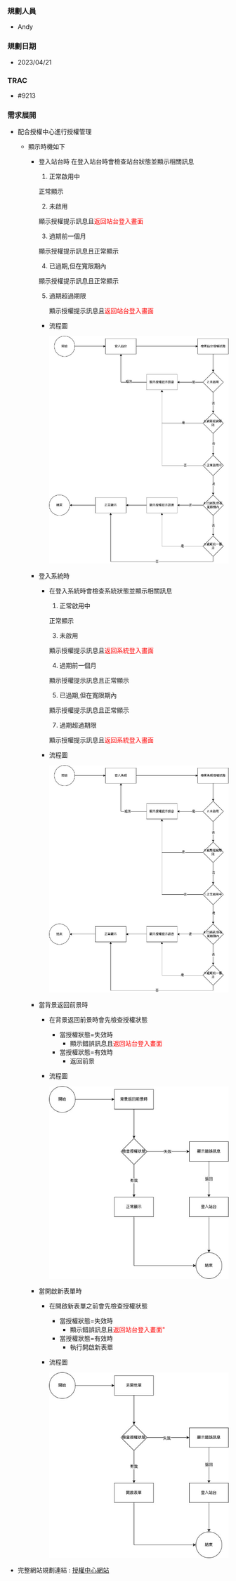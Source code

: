 ### <div id="user">規劃人員</div>
* Andy

### <div id="updatedate">規劃日期</div>
* 2023/04/21

### <div id="trac">TRAC</div>
* #9213

### <div id="requirement">需求展開</div>

  * 配合授權中心進行授權管理
    * 顯示時機如下
      * 登入站台時
        在登入站台時會檢查站台狀態並顯示相關訊息

        1. 正常啟用中

          正常顯示

        2. 未啟用

          顯示授權提示訊息且<span style="color:red">返回站台登入畫面</span>

        3. 過期前一個月

          顯示授權提示訊息且正常顯示

        4. 已過期,但在寬限期內

          顯示授權提示訊息且正常顯示

        5.  過期超過期限

            顯示授權提示訊息且<span style="color:red">返回站台登入畫面</span>

        * 流程圖

          ![image](../../../MAE/Image/authorization_login_platform.jpg)
        
      * 登入系統時
        * 在登入系統時會檢查系統狀態並顯示相關訊息
            
          1. 正常啟用中
          
            正常顯示

          3. 未啟用
          
            顯示授權提示訊息且<span style="color:red">返回系統登入畫面</span>

          4. 過期前一個月
          
            顯示授權提示訊息且正常顯示
          
          5. 已過期,但在寬限期內
          
            顯示授權提示訊息且正常顯示
          
          7. 過期超過期限
          
            顯示授權提示訊息且<span style="color:red">返回系統登入畫面</span>

        * 流程圖

          ![image](../../../MAE/Image/authorization_login_system.jpg)
      
      * 當背景返回前景時
        * 在背景返回前景時會先檢查授權狀態
          * 當授權狀態=失效時
            * 顯示錯誤訊息且<span style="color:red">返回站台登入畫面</span>
          * 當授權狀態=有效時
            * 返回前景
        * 流程圖

          ![image](../../../MAE/Image/authorization_background_to_foreground.jpg)
      
      * 當開啟新表單時
        * 在開啟新表單之前會先檢查授權狀態
          * 當授權狀態=失效時
            * 顯示錯誤訊息且<span style="color:red">返回站台登入畫面"</span>
          * 當授權狀態=有效時
            * 執行開啟新表單
        * 流程圖

          ![image](../../../MAE/Image/authorization_openform.jpg)
          
    
  * 完整網站規劃連結 : [授權中心網站](../../../LICENSE/README.md)

<!-- 超連結 -->